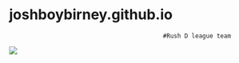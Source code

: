 # joshboybirney.github.io                                                                                    

                                               #Rush D league team


<img src=f4da4007e2a7b5fcf7e69d55e1f6b129_400x400>
